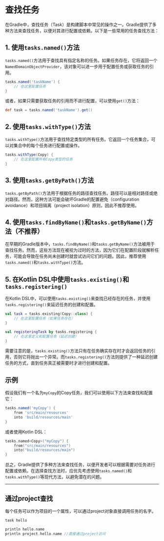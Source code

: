 # 查找任务

在Gradle中，查找任务（Task）是构建脚本中常见的操作之一。Gradle提供了多种方法来查找任务，以便对其进行配置或依赖。以下是一些常用的任务查找方法：

## 1. 使用`tasks.named()`方法

`tasks.named()`方法用于查找具有指定名称的任务。如果任务存在，它将返回一个`NamedDomainObjectProvider`，该对象可以进一步用于配置任务或获取任务的引用。

```groovy
tasks.named('taskName') {
    // 在这里配置任务
}
```

或者，如果只需要获取任务的引用而不进行配置，可以使用`get()`方法：

```groovy
def task = tasks.named('taskName').get()
```

## 2. 使用`tasks.withType()`方法

`tasks.withType()`方法用于查找特定类型的所有任务。它返回一个任务集合，可以对集合中的每个任务进行配置或操作。

```groovy
tasks.withType(Copy) {
    // 在这里配置所有Copy类型的任务
}
```

## 3. 使用`tasks.getByPath()`方法

`tasks.getByPath()`方法用于根据任务的路径查找任务。路径可以是相对路径或绝对路径。然而，这种方法可能会破坏Gradle的配置避免（configuration avoidance）和项目隔离（project isolation）原则，因此不推荐使用。

## 4. 使用`tasks.findByName()`和`tasks.getByName()`方法（不推荐）

在早期的Gradle版本中，`tasks.findByName()`和`tasks.getByName()`方法被用于查找任务。然而，这些方法现在被视为过时的方法，因为它们在配置阶段就解析任务，可能会导致在任务尚未创建时就尝试访问它们的问题。因此，推荐使用`tasks.named()`和`tasks.withType()`方法。

## 5. 在Kotlin DSL中使用`tasks.existing()`和`tasks.registering()`

在Kotlin DSL中，可以使用`tasks.existing()`来查找已经存在的任务，并使用`tasks.registering()`来延迟任务的创建和配置。

```kotlin
val task = tasks.existing(Copy::class) {
    // 在这里配置任务（如果任务存在）
}

val registeringTask by tasks.registering {
    // 在这里定义和配置任务（延迟创建）
}
```

需要注意的是，`tasks.existing()`方法只有在任务确实存在时才会返回任务的引用，否则它将抛出一个异常。而`tasks.registering()`方法则提供了一种延迟创建任务的方式，直到任务真正被需要时才进行创建和配置。

## 示例

假设我们有一个名为`myCopy`的Copy任务，我们可以使用以下方法来查找和配置它：

```groovy
tasks.named('myCopy') {
    from 'src/main/resources'
    into 'build/resources/main'
}
```

或者使用Kotlin DSL：

```kotlin
tasks.named<Copy>("myCopy") {
    from("src/main/resources")
    into("build/resources/main")
}
```

总之，Gradle提供了多种方法来查找任务，以便开发者可以根据需要对任务进行配置或依赖。在选择查找方法时，应优先考虑使用`tasks.named()`和`tasks.withType()`等现代方法，以避免潜在的问题。

---

## 通过project查找

每个任务可以作为项目的一个属性，可以通过project对象直接调用任务的名字。

```groovy
task hello

println hello.name
println project.hello.name //直接通过project访问
```
